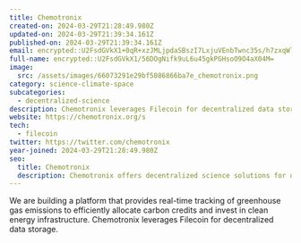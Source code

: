 ```yaml
---
title: Chemotronix
created-on: 2024-03-29T21:28:49.980Z
updated-on: 2024-03-29T21:39:34.161Z
published-on: 2024-03-29T21:39:34.161Z
email: encrypted::U2FsdGVkX1+0qR+xzJMLjpdaSBszI7LxjuVEnbTwnc35s/h7zxqWlmEsL7/Qsvtv
full-name: encrypted::U2FsdGVkX1/56DOgNifk9uL6u45gkPGHsoO9O4aX04M=
image:
  src: /assets/images/66073291e29bf5086866ba7e_chemotronix.png
category: science-climate-space
subcategories:
  - decentralized-science
description: Chemotronix leverages Filecoin for decentralized data storage.
website: https://chemotronix.org/s
tech:
  - filecoin
twitter: https://twitter.com/chemotronix
year-joined: 2024-03-29T21:28:49.980Z
seo:
  title: Chemotronix
  description: Chemotronix offers decentralized science solutions for data management.
---
```


We are building a platform that provides real-time tracking of greenhouse gas emissions to efficiently allocate carbon credits and invest in clean energy infrastructure. Chemotronix leverages Filecoin for decentralized data storage.
